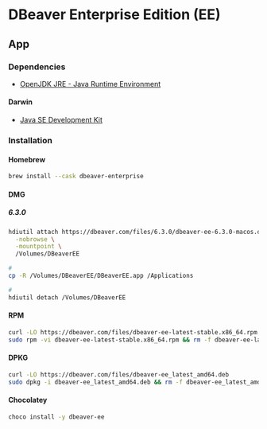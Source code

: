 # DBeaver Enterprise Edition (EE)

## App

### Dependencies

- [OpenJDK JRE - Java Runtime Environment](/openjdk-jre.md)

#### Darwin

- [Java SE Development Kit](https://www.oracle.com/java/technologies/javase/javase-jdk8-downloads.html)

### Installation

#### Homebrew

```sh
brew install --cask dbeaver-enterprise
```

<!-- #### PKG

https://dbeaver.com/files/6.3.0/dbeaver-ee-6.3.0-installer.pkg -->

#### DMG

##### 6.3.0

```sh
hdiutil attach https://dbeaver.com/files/6.3.0/dbeaver-ee-6.3.0-macos.dmg \
  -nobrowse \
  -mountpoint \
  /Volumes/DBeaverEE

#
cp -R /Volumes/DBeaverEE/DBeaverEE.app /Applications

#
hdiutil detach /Volumes/DBeaverEE
```

#### RPM

```sh
curl -LO https://dbeaver.com/files/dbeaver-ee-latest-stable.x86_64.rpm
sudo rpm -vi dbeaver-ee-latest-stable.x86_64.rpm && rm -f dbeaver-ee-latest-stable.x86_64.rpm
```

#### DPKG

```sh
curl -LO https://dbeaver.com/files/dbeaver-ee_latest_amd64.deb
sudo dpkg -i dbeaver-ee_latest_amd64.deb && rm -f dbeaver-ee_latest_amd64.deb
```

#### Chocolatey

```sh
choco install -y dbeaver-ee
```
